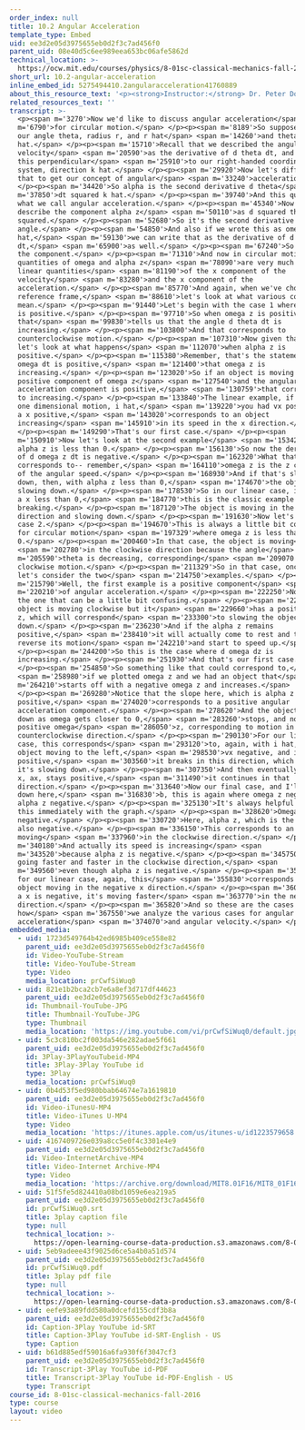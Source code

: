 ```yaml
---
order_index: null
title: 10.2 Angular Acceleration
template_type: Embed
uid: ee3d2e05d3975655eb0d2f3c7ad456f0
parent_uid: 08e40d5c6ee989eea653bc06afe5862d
technical_location: >-
  https://ocw.mit.edu/courses/physics/8-01sc-classical-mechanics-fall-2016/week-3-circular-motion/10.2-angular-acceleration/10.2-angular-acceleration
short_url: 10.2-angular-acceleration
inline_embed_id: 5275494410.2angularacceleration41760889
about_this_resource_text: '<p><strong>Instructor:</strong> Dr. Peter Dourmashkin</p>'
related_resources_text: ''
transcript: >-
  <p><span m='3270'>Now we'd like to discuss angular acceleration</span> <span
  m='6790'>for circular motion.</span> </p><p><span m='8189'>So suppose we have
  our angle theta, radius r, and r hat</span> <span m='14260'>and theta
  hat.</span> </p><p><span m='15710'>Recall that we described the angular
  velocity</span> <span m='20590'>as the derivative of d theta dt, and we made
  this perpendicular</span> <span m='25910'>to our right-handed coordinate
  system, direction k hat.</span> </p><p><span m='29920'>Now let's differentiate
  that to get our concept of angular</span> <span m='33240'>acceleration.</span>
  </p><p><span m='34420'>So alpha is the second derivative d theta</span> <span
  m='37850'>dt squared k hat.</span> </p><p><span m='39740'>And this quantity is
  what we call angular acceleration.</span> </p><p><span m='45340'>Now we'll
  describe the component alpha z</span> <span m='50110'>as d squared theta dt
  squared.</span> </p><p><span m='52680'>So it's the second derivative of the
  angle.</span> </p><p><span m='54850'>And also if we wrote this as omega z k
  hat,</span> <span m='59130'>we can write that as the derivative of d omega z
  dt,</span> <span m='65900'>as well.</span> </p><p><span m='67240'>So this is
  the component.</span> </p><p><span m='71310'>And now in circular motion, the
  quantities of omega and alpha z</span> <span m='78090'>are very much like the
  linear quantities</span> <span m='81190'>of the x component of the
  velocity</span> <span m='83280'>and the x component of the
  acceleration.</span> </p><p><span m='85770'>And again, when we've chosen a
  reference frame,</span> <span m='88610'>let's look at what various components
  mean.</span> </p><p><span m='91440'>Let's begin with the case 1 where omega z
  is positive.</span> </p><p><span m='97710'>So when omega z is positive,
  that</span> <span m='99830'>tells us that the angle d theta dt is
  increasing.</span> </p><p><span m='103800'>And that corresponds to
  counterclockwise motion.</span> </p><p><span m='107310'>Now given that case,
  let's look at what happens</span> <span m='112070'>when alpha z is
  positive.</span> </p><p><span m='115380'>Remember, that's the statement that d
  omega dt is positive,</span> <span m='121400'>that omega z is
  increasing.</span> </p><p><span m='123020'>So if an object is moving with a
  positive component of omega z</span> <span m='127540'>and the angular
  acceleration component is positive,</span> <span m='130759'>that corresponds
  to increasing.</span> </p><p><span m='133840'>The linear example, if you had
  one dimensional motion, i hat,</span> <span m='139220'>you had vx positive and
  a x positive,</span> <span m='143020'>corresponds to an object
  increasing</span> <span m='145910'>in its speed in the x direction.</span>
  </p><p><span m='149290'>That's our first case.</span> </p><p><span
  m='150910'>Now let's look at the second example</span> <span m='153420'>when
  alpha z is less than 0.</span> </p><p><span m='156130'>So now the derivative
  of d omega z dt is negative.</span> </p><p><span m='162320'>What that
  corresponds to-- remember,</span> <span m='164110'>omega z is the z component
  of the angular speed.</span> </p><p><span m='168930'>And if that's slowing
  down, then, with alpha z less than 0,</span> <span m='174670'>the object is
  slowing down.</span> </p><p><span m='178530'>So in our linear case, if we had
  a x less than 0,</span> <span m='184770'>this is the classic example of
  breaking.</span> </p><p><span m='187120'>The object is moving in the x
  direction and slowing down.</span> </p><p><span m='191630'>Now let's look at
  case 2.</span> </p><p><span m='194670'>This is always a little bit complicated
  for circular motion</span> <span m='197329'>where omega z is less than
  0.</span> </p><p><span m='200460'>In that case, the object is moving</span>
  <span m='202780'>in the clockwise direction because the angle</span> <span
  m='205590'>theta is decreasing, corresponding</span> <span m='209070'>to
  clockwise motion.</span> </p><p><span m='211329'>So in that case, once again,
  let's consider the two</span> <span m='214750'>examples.</span> </p><p><span
  m='215790'>Well, the first example is a positive component</span> <span
  m='220210'>of angular acceleration.</span> </p><p><span m='222250'>Now this is
  the one that can be a little bit confusing.</span> </p><p><span m='226570'>The
  object is moving clockwise but it</span> <span m='229660'>has a positive alpha
  z, which will correspond</span> <span m='233300'>to slowing the object
  down.</span> </p><p><span m='236230'>And if the alpha z remains
  positive,</span> <span m='238410'>it will actually come to rest and then
  reverse its motion</span> <span m='242210'>and start to speed up.</span>
  </p><p><span m='244200'>So this is the case where d omega dz is
  increasing.</span> </p><p><span m='251930'>And that's our first case.</span>
  </p><p><span m='254850'>So something like that could correspond to,</span>
  <span m='258980'>if we plotted omega z and we had an object that</span> <span
  m='264210'>starts off with a negative omega z and increases.</span>
  </p><p><span m='269280'>Notice that the slope here, which is alpha z
  positive,</span> <span m='274020'>corresponds to a positive angular
  acceleration component.</span> </p><p><span m='278620'>And the object slows
  down as omega gets closer to 0,</span> <span m='283260'>stops, and now has a
  positive omega</span> <span m='286050'>z, corresponding to motion in a
  counterclockwise direction.</span> </p><p><span m='290130'>For our linear
  case, this corresponds</span> <span m='293120'>to, again, with i hat, our
  object moving to the left,</span> <span m='298530'>vx negative, and if a x is
  positive,</span> <span m='303560'>it breaks in this direction, which means
  it's slowing down.</span> </p><p><span m='307350'>And then eventually if alpha
  x, ax, stays positive,</span> <span m='311490'>it continues in that
  direction.</span> </p><p><span m='313640'>Now our final case, and I'll put it
  down here,</span> <span m='316830'>b, this is again where omega z negative and
  alpha z negative.</span> </p><p><span m='325130'>It's always helpful to see
  this immediately with the graph.</span> </p><p><span m='328620'>Omega z is
  negative.</span> </p><p><span m='330720'>Here, alpha z, which is the slope, is
  also negative.</span> </p><p><span m='336150'>This corresponds to an object
  moving</span> <span m='337960'>in the clockwise direction.</span> </p><p><span
  m='340180'>And actually its speed is increasing</span> <span
  m='343520'>because alpha z is negative.</span> </p><p><span m='345750'>So it's
  going faster and faster in the clockwise direction,</span> <span
  m='349560'>even though alpha z is negative.</span> </p><p><span m='352360'>And
  for our linear case, again, this</span> <span m='355830'>corresponds to an
  object moving in the negative x direction.</span> </p><p><span m='360070'>And
  a x is negative, it's moving faster</span> <span m='363770'>in the negative x
  direction.</span> </p><p><span m='365820'>And so these are the cases of
  how</span> <span m='367550'>we analyze the various cases for angular
  acceleration</span> <span m='374070'>and angular velocity.</span> </p>
embedded_media:
  - uid: 1723d549764b42ed6985b409ce558e82
    parent_uid: ee3d2e05d3975655eb0d2f3c7ad456f0
    id: Video-YouTube-Stream
    title: Video-YouTube-Stream
    type: Video
    media_location: prCwfSiWuq0
  - uid: 821e1b2bca2cb7e6a8ef3d717df44623
    parent_uid: ee3d2e05d3975655eb0d2f3c7ad456f0
    id: Thumbnail-YouTube-JPG
    title: Thumbnail-YouTube-JPG
    type: Thumbnail
    media_location: 'https://img.youtube.com/vi/prCwfSiWuq0/default.jpg'
  - uid: 5c3c810bc2f003da546e282adae5f661
    parent_uid: ee3d2e05d3975655eb0d2f3c7ad456f0
    id: 3Play-3PlayYouTubeid-MP4
    title: 3Play-3Play YouTube id
    type: 3Play
    media_location: prCwfSiWuq0
  - uid: 0b4d53f5ed980bbab64674e7a1619810
    parent_uid: ee3d2e05d3975655eb0d2f3c7ad456f0
    id: Video-iTunesU-MP4
    title: Video-iTunes U-MP4
    type: Video
    media_location: 'https://itunes.apple.com/us/itunes-u/id1223579658'
  - uid: 4167409726e039a8cc5e0f4c3301e4e9
    parent_uid: ee3d2e05d3975655eb0d2f3c7ad456f0
    id: Video-InternetArchive-MP4
    title: Video-Internet Archive-MP4
    type: Video
    media_location: 'https://archive.org/download/MIT8.01F16/MIT8_01F16_L10v02_360p.mp4'
  - uid: 51f5fe5d824410a08bd1059e6ea219a5
    parent_uid: ee3d2e05d3975655eb0d2f3c7ad456f0
    id: prCwfSiWuq0.srt
    title: 3play caption file
    type: null
    technical_location: >-
      https://open-learning-course-data-production.s3.amazonaws.com/8-01sc-classical-mechanics-fall-2016/51f5fe5d824410a08bd1059e6ea219a5_prCwfSiWuq0.srt
  - uid: 5eb9adeee43f9025d6ce5a4b0a51d574
    parent_uid: ee3d2e05d3975655eb0d2f3c7ad456f0
    id: prCwfSiWuq0.pdf
    title: 3play pdf file
    type: null
    technical_location: >-
      https://open-learning-course-data-production.s3.amazonaws.com/8-01sc-classical-mechanics-fall-2016/5eb9adeee43f9025d6ce5a4b0a51d574_prCwfSiWuq0.pdf
  - uid: eefe93a89fdd580a0dcefd155cdf3b8a
    parent_uid: ee3d2e05d3975655eb0d2f3c7ad456f0
    id: Caption-3Play YouTube id-SRT
    title: Caption-3Play YouTube id-SRT-English - US
    type: Caption
  - uid: b61d885edf59016a6fa930f6f3047cf3
    parent_uid: ee3d2e05d3975655eb0d2f3c7ad456f0
    id: Transcript-3Play YouTube id-PDF
    title: Transcript-3Play YouTube id-PDF-English - US
    type: Transcript
course_id: 8-01sc-classical-mechanics-fall-2016
type: course
layout: video
---
```

